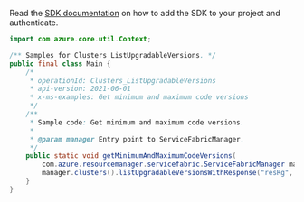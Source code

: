 Read the [SDK documentation](https://github.com/Azure/azure-sdk-for-java/blob/azure-resourcemanager-servicefabric_1.0.0-beta.2/sdk/servicefabric/azure-resourcemanager-servicefabric/README.md) on how to add the SDK to your project and authenticate.

```java
import com.azure.core.util.Context;

/** Samples for Clusters ListUpgradableVersions. */
public final class Main {
    /*
     * operationId: Clusters_ListUpgradableVersions
     * api-version: 2021-06-01
     * x-ms-examples: Get minimum and maximum code versions
     */
    /**
     * Sample code: Get minimum and maximum code versions.
     *
     * @param manager Entry point to ServiceFabricManager.
     */
    public static void getMinimumAndMaximumCodeVersions(
        com.azure.resourcemanager.servicefabric.ServiceFabricManager manager) {
        manager.clusters().listUpgradableVersionsWithResponse("resRg", "myCluster", null, Context.NONE);
    }
}
```
